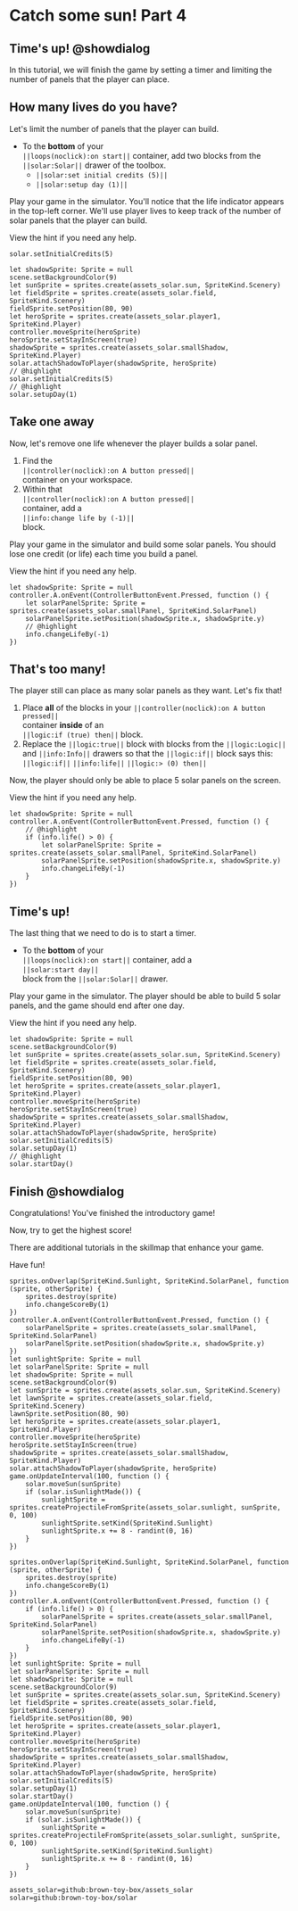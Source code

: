 # Catch some sun! Part 4

## Time's up! @showdialog

In this tutorial, we will finish the game by setting a timer
and limiting the number of panels that the player can place.

## How many lives do you have?

Let's limit the number of panels that the player can build.

-   To the **bottom** of your   
``||loops(noclick):on start||`` container,
add two
blocks from the 
``||solar:Solar||`` drawer of the toolbox.
    -   ``||solar:set initial credits (5)||``
    -   ``||solar:setup day (1)||``

Play your game in the simulator. You'll notice that the life indicator
appears in the top-left corner. We'll use player lives to keep track of
the number of solar panels that the player can build.

View the hint if you need any help.

```blockconfig.local
solar.setInitialCredits(5)
```

```blocks
let shadowSprite: Sprite = null
scene.setBackgroundColor(9)
let sunSprite = sprites.create(assets_solar.sun, SpriteKind.Scenery)
let fieldSprite = sprites.create(assets_solar.field, SpriteKind.Scenery)
fieldSprite.setPosition(80, 90)
let heroSprite = sprites.create(assets_solar.player1, SpriteKind.Player)
controller.moveSprite(heroSprite)
heroSprite.setStayInScreen(true)
shadowSprite = sprites.create(assets_solar.smallShadow, SpriteKind.Player)
solar.attachShadowToPlayer(shadowSprite, heroSprite)
// @highlight
solar.setInitialCredits(5)
// @highlight
solar.setupDay(1)
```

## Take one away

Now, let's remove one life whenever the player builds a solar panel.

1.  Find the   
``||controller(noclick):on A button pressed||``   
container on your workspace.
1.  Within that   
``||controller(noclick):on A button pressed||``   
container, add a   
``||info:change life by (-1)||``   
block.

Play your game in the simulator and build some solar panels.
You should lose one credit (or life) each time you build a panel.

View the hint if you need any help.

```blocks
let shadowSprite: Sprite = null
controller.A.onEvent(ControllerButtonEvent.Pressed, function () {
    let solarPanelSprite: Sprite = sprites.create(assets_solar.smallPanel, SpriteKind.SolarPanel)
    solarPanelSprite.setPosition(shadowSprite.x, shadowSprite.y)
    // @highlight
    info.changeLifeBy(-1)
})
```

## That's too many!

The player still can place as many solar panels as they want.
Let's fix that!

1.   Place **all** of the blocks in your
``||controller(noclick):on A button pressed||``   
container **inside** of an   
``||logic:if (true) then||``
block.
1.   Replace the ``||logic:true||`` block with blocks 
from the ``||logic:Logic||`` and ``||info:Info||``
drawers so that the ``||logic:if||`` block says this:   
``||logic:if||``
``||info:life||``
``||logic:> (0) then||``   

Now, the player should only be able to place 5 solar panels on the screen.

View the hint if you need any help.

```blocks
let shadowSprite: Sprite = null
controller.A.onEvent(ControllerButtonEvent.Pressed, function () {
    // @highlight
    if (info.life() > 0) {
        let solarPanelSprite: Sprite = sprites.create(assets_solar.smallPanel, SpriteKind.SolarPanel)
        solarPanelSprite.setPosition(shadowSprite.x, shadowSprite.y)
        info.changeLifeBy(-1)
    }
})
```

## Time's up!

The last thing that we need to do is to start a timer.

-   To the **bottom** of your   
``||loops(noclick):on start||`` container,
add a   
``||solar:start day||``   
block from the ``||solar:Solar||`` drawer.

Play your game in the simulator. The player should be able to build
5 solar panels, and the game should end after one day.

View the hint if you need any help.

```blocks
let shadowSprite: Sprite = null
scene.setBackgroundColor(9)
let sunSprite = sprites.create(assets_solar.sun, SpriteKind.Scenery)
let fieldSprite = sprites.create(assets_solar.field, SpriteKind.Scenery)
fieldSprite.setPosition(80, 90)
let heroSprite = sprites.create(assets_solar.player1, SpriteKind.Player)
controller.moveSprite(heroSprite)
heroSprite.setStayInScreen(true)
shadowSprite = sprites.create(assets_solar.smallShadow, SpriteKind.Player)
solar.attachShadowToPlayer(shadowSprite, heroSprite)
solar.setInitialCredits(5)
solar.setupDay(1)
// @highlight
solar.startDay()
```

## Finish @showdialog

Congratulations! You've finished the introductory game!

Now, try to get the highest score!

There are additional tutorials in the skillmap that enhance your game.

Have fun!

```template
sprites.onOverlap(SpriteKind.Sunlight, SpriteKind.SolarPanel, function (sprite, otherSprite) {
    sprites.destroy(sprite)
    info.changeScoreBy(1)
})
controller.A.onEvent(ControllerButtonEvent.Pressed, function () {
    solarPanelSprite = sprites.create(assets_solar.smallPanel, SpriteKind.SolarPanel)
    solarPanelSprite.setPosition(shadowSprite.x, shadowSprite.y)
})
let sunlightSprite: Sprite = null
let solarPanelSprite: Sprite = null
let shadowSprite: Sprite = null
scene.setBackgroundColor(9)
let sunSprite = sprites.create(assets_solar.sun, SpriteKind.Scenery)
let lawnSprite = sprites.create(assets_solar.field, SpriteKind.Scenery)
lawnSprite.setPosition(80, 90)
let heroSprite = sprites.create(assets_solar.player1, SpriteKind.Player)
controller.moveSprite(heroSprite)
heroSprite.setStayInScreen(true)
shadowSprite = sprites.create(assets_solar.smallShadow, SpriteKind.Player)
solar.attachShadowToPlayer(shadowSprite, heroSprite)
game.onUpdateInterval(100, function () {
    solar.moveSun(sunSprite)
    if (solar.isSunlightMade()) {
        sunlightSprite = sprites.createProjectileFromSprite(assets_solar.sunlight, sunSprite, 0, 100)
        sunlightSprite.setKind(SpriteKind.Sunlight)
        sunlightSprite.x += 8 - randint(0, 16)
    }
})
```

```ghost
sprites.onOverlap(SpriteKind.Sunlight, SpriteKind.SolarPanel, function (sprite, otherSprite) {
    sprites.destroy(sprite)
    info.changeScoreBy(1)
})
controller.A.onEvent(ControllerButtonEvent.Pressed, function () {
    if (info.life() > 0) {
        solarPanelSprite = sprites.create(assets_solar.smallPanel, SpriteKind.SolarPanel)
        solarPanelSprite.setPosition(shadowSprite.x, shadowSprite.y)
        info.changeLifeBy(-1)
    }
})
let sunlightSprite: Sprite = null
let solarPanelSprite: Sprite = null
let shadowSprite: Sprite = null
scene.setBackgroundColor(9)
let sunSprite = sprites.create(assets_solar.sun, SpriteKind.Scenery)
let fieldSprite = sprites.create(assets_solar.field, SpriteKind.Scenery)
fieldSprite.setPosition(80, 90)
let heroSprite = sprites.create(assets_solar.player1, SpriteKind.Player)
controller.moveSprite(heroSprite)
heroSprite.setStayInScreen(true)
shadowSprite = sprites.create(assets_solar.smallShadow, SpriteKind.Player)
solar.attachShadowToPlayer(shadowSprite, heroSprite)
solar.setInitialCredits(5)
solar.setupDay(1)
solar.startDay()
game.onUpdateInterval(100, function () {
    solar.moveSun(sunSprite)
    if (solar.isSunlightMade()) {
        sunlightSprite = sprites.createProjectileFromSprite(assets_solar.sunlight, sunSprite, 0, 100)
        sunlightSprite.setKind(SpriteKind.Sunlight)
        sunlightSprite.x += 8 - randint(0, 16)
    }
})
```

```package
assets_solar=github:brown-toy-box/assets_solar
solar=github:brown-toy-box/solar
```